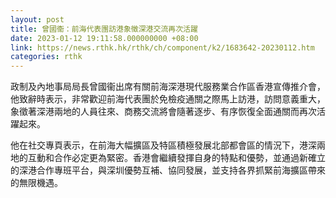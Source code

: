 ```yaml
---
layout: post
title: 曾國衞：前海代表團訪港象徵深港交流再次活躍
date: 2023-01-12 19:11:58.000000000 +08:00
link: https://news.rthk.hk/rthk/ch/component/k2/1683642-20230112.htm
categories: rthk
---
```


政制及內地事局局長曾國衞出席有關前海深港現代服務業合作區香港宣傳推介會，他致辭時表示，非常歡迎前海代表團於免檢疫通關之際馬上訪港，訪問意義重大，象徵著深港兩地的人員往來、商務交流將會隨著逐步、有序恢復全面通關而再次活躍起來。

他在社交專頁表示，在前海大幅擴區及特區積極發展北部都會區的情況下，港深兩地的互動和合作必定更為緊密。香港會繼續發揮自身的特點和優勢，並通過新確立的深港合作專班平台，與深圳優勢互補、協同發展，並支持各界抓緊前海擴區帶來的無限機遇。
